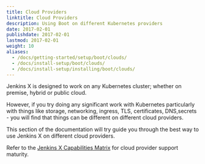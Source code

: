 ```yaml
---
title: Cloud Providers
linktitle: Cloud Providers
description: Using Boot on different Kubernetes providers
date: 2017-02-01
publishdate: 2017-02-01
lastmod: 2017-02-01
weight: 10
aliases:
  - /docs/getting-started/setup/boot/clouds/
  - /docs/install-setup/boot/clouds/
  - /docs/install-setup/installing/boot/clouds/
---
```


Jenkins X is designed to work on any Kubernetes cluster; whether on premise, hybrid or public cloud.

However, if you try doing any significant work with Kubernetes particularly with things like storage, networking, ingress, TLS, certificates, DNS,secrets - you will find that things can be different on different cloud providers.

This section of the documentation will try guide you through the best way to use Jenkins X on different cloud providers.

Refer to the [Jenkins X Capabilities Matrix](/about/capabilities) for cloud provider support maturity.
